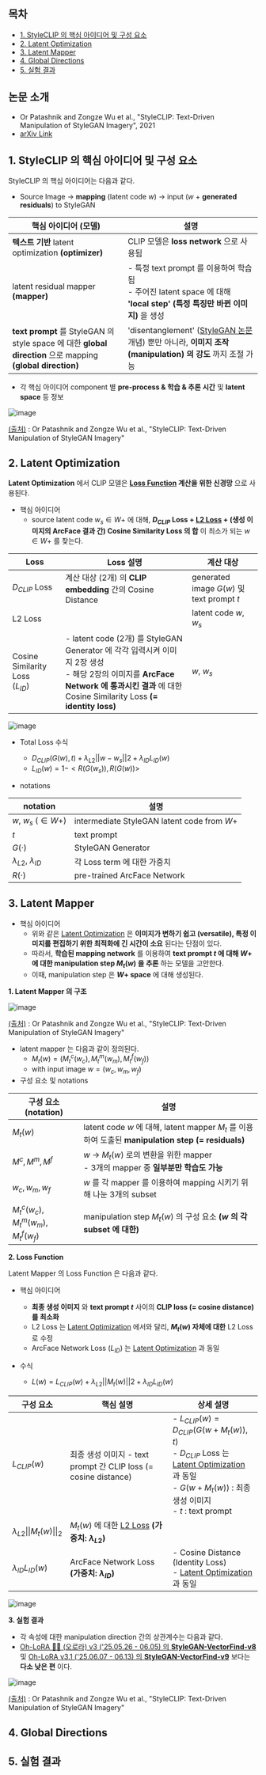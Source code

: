 ## 목차

* [1. StyleCLIP 의 핵심 아이디어 및 구성 요소](#1-styleclip-의-핵심-아이디어-및-구성-요소)
* [2. Latent Optimization](#2-latent-optimization)
* [3. Latent Mapper](#3-latent-mapper)
* [4. Global Directions](#4-global-directions)
* [5. 실험 결과](#5-실험-결과)

## 논문 소개

* Or Patashnik and Zongze Wu et al., "StyleCLIP: Text-Driven Manipulation of StyleGAN Imagery", 2021
* [arXiv Link](https://arxiv.org/pdf/2103.17249)

## 1. StyleCLIP 의 핵심 아이디어 및 구성 요소

StyleCLIP 의 핵심 아이디어는 다음과 같다.

* Source Image → **mapping** (latent code $w$) → input ($w$ + **generated residuals**) to StyleGAN

| 핵심 아이디어 (모델)                                                                                         | 설명                                                                                                                     |
|------------------------------------------------------------------------------------------------------|------------------------------------------------------------------------------------------------------------------------|
| **텍스트 기반** latent optimization **(optimizer)**                                                       | CLIP 모델은 **loss network** 으로 사용됨                                                                                       |
| latent residual mapper **(mapper)**                                                                  | - 특정 text prompt 를 이용하여 학습됨<br>- 주어진 latent space 에 대해 **'local step' (특정 특징만 바뀐 이미지)** 을 생성                           |
| **text prompt** 를 StyleGAN 의 style space 에 대한 **global direction** 으로 mapping **(global direction)** | 'disentanglement' ([StyleGAN 논문](https://arxiv.org/pdf/1812.04948) 개념) 뿐만 아니라, **이미지 조작 (manipulation) 의 강도** 까지 조절 가능 |

* 각 핵심 아이디어 component 별 **pre-process & 학습 & 추론 시간** 및 **latent space** 등 정보

![image](../images/StyleCLIP_1.PNG)

[(출처)](https://arxiv.org/pdf/2103.17249) : Or Patashnik and Zongze Wu et al., "StyleCLIP: Text-Driven Manipulation of StyleGAN Imagery"

## 2. Latent Optimization

**Latent Optimization** 에서 CLIP 모델은 **[Loss Function](../../AI%20Basics/Deep%20Learning%20Basics/딥러닝_기초_Loss_function.md) 계산을 위한 신경망** 으로 사용된다.

* 핵심 아이디어
  * source latent code $w_s \in W+$ 에 대해, **$D_{CLIP}$ Loss + [L2 Loss](../../AI%20Basics/Deep%20Learning%20Basics/딥러닝_기초_Regularization.md#2-l1-l2-regularization) + (생성 이미지의 ArcFace 결과 간) Cosine Similarity Loss 의 합** 이 최소가 되는 $w \in W+$ 를 찾는다. 

| Loss                                 | Loss 설명                                                                                                                                                      | 계산 대상                                    |
|--------------------------------------|--------------------------------------------------------------------------------------------------------------------------------------------------------------|------------------------------------------|
| $D_{CLIP}$ Loss                      | 계산 대상 (2개) 의 **CLIP embedding** 간의 Cosine Distance                                                                                                           | generated image $G(w)$ 및 text prompt $t$ |
| L2 Loss                              |                                                                                                                                                              | latent code $w$, $w_s$                   |
| Cosine Similarity Loss<br>($L_{ID}$) | - latent code (2개) 를 StyleGAN Generator 에 각각 입력시켜 이미지 2장 생성<br>- 해당 2장의 이미지를 **ArcFace Network 에 통과시킨 결과** 에 대한 Cosine Similarity Loss **(= identity loss)** | $w$, $w_s$                               |

![image](../images/StyleCLIP_2.PNG)

* Total Loss 수식
  * $D_{CLIP} (G(w), t) + \lambda_{L2} ||w - w_s||2 + \lambda_{ID} L_{ID}(w)$ 
  * $L_{ID}(w) = 1 - <R(G(w_s)), R(G(w))>$

* notations

| notation                       | 설명                                          |
|--------------------------------|---------------------------------------------|
| $w$, $w_s$ ($\in W+$)          | intermediate StyleGAN latent code from $W+$ |
| $t$                            | text prompt                                 |
| $G(·)$                         | StyleGAN Generator                          |
| $\lambda_{L2}$, $\lambda_{ID}$ | 각 Loss term 에 대한 가중치                        |
| $R(·)$                         | pre-trained ArcFace Network                 |

## 3. Latent Mapper

* 핵심 아이디어
  * 위와 같은 [Latent Optimization](#2-latent-optimization) 은 **이미지가 변하기 쉽고 (versatile), 특정 이미지를 편집하기 위한 최적화에 긴 시간이 소요** 된다는 단점이 있다.
  * 따라서, **학습된 mapping network** 를 이용하여 **text prompt $t$ 에 대해 $W+$ 에 대한 manipulation step $M_t(w)$ 을 추론** 하는 모델을 고안한다.
  * 이때, manipulation step 은 **$W+$ space** 에 대해 생성된다.

**1. Latent Mapper 의 구조**

![image](../images/StyleCLIP_3.PNG)

[(출처)](https://arxiv.org/pdf/2103.17249) : Or Patashnik and Zongze Wu et al., "StyleCLIP: Text-Driven Manipulation of StyleGAN Imagery"

* latent mapper 는 다음과 같이 정의된다.
  * $M_t(w) = (M_t^c(w_c), M_t^m(w_m), M_t^f(w_f))$
  * with input image $w = (w_c, w_m, w_f)$
* 구성 요소 및 notations

| 구성 요소 (notation)                     | 설명                                                                                       |
|--------------------------------------|------------------------------------------------------------------------------------------|
| $M_t(w)$                             | latent code $w$ 에 대해, latent mapper $M_t$ 를 이용하여 도출된 **manipulation step (= residuals)** |
| $M^c, M^m, M^f$                      | $w$ → $M_t(w)$ 로의 변환을 위한 mapper<br>- 3개의 mapper 중 **일부분만 학습도 가능**                        |
| $w_c, w_m, w_f$                      | $w$ 를 각 mapper 를 이용하여 mapping 시키기 위해 나눈 3개의 subset                                       |
| $M_t^c(w_c), M_t^m(w_m), M_t^f(w_f)$ | manipulation step $M_t(w)$ 의 구성 요소 **($w$ 의 각 subset 에 대한)**                             |

**2. Loss Function**

Latent Mapper 의 Loss Function 은 다음과 같다.

* 핵심 아이디어
  * **최종 생성 이미지** 와 **text prompt $t$** 사이의 **CLIP loss (= cosine distance) 를 최소화**
  * L2 Loss 는 [Latent Optimization](#2-latent-optimization) 에서와 달리, **$M_t(w)$ 자체에 대한** L2 Loss 로 수정
  * ArcFace Network Loss ($L_{ID}$) 는 [Latent Optimization](#2-latent-optimization) 과 동일

* 수식
  * $L(w) = L_{CLIP}(w) + \lambda_{L2} ||M_t(w)||2 + \lambda_{ID} L_{ID} (w)$

| 구성 요소                                         | 핵심 설명                                                                                                                                         | 상세 설명                                                                                                                                                                          |
|-----------------------------------------------|-----------------------------------------------------------------------------------------------------------------------------------------------|--------------------------------------------------------------------------------------------------------------------------------------------------------------------------------|
| $L_{CLIP}(w)$                                 | 최종 생성 이미지 - text prompt 간 CLIP loss (= cosine distance)                                                                                       | - $L_{CLIP}(w) = D_{CLIP}(G(w + M_t(w)), t)$<br>- $D_{CLIP}$ Loss 는 [Latent Optimization](#2-latent-optimization) 과 동일<br>- $G(w + M_t(w))$ : 최종 생성 이미지<br>- $t$ : text prompt |
| $\lambda_{L2} \vert\vert M_t(w) \vert\vert_2$ | $M_t(w)$ 에 대한 [L2 Loss](../../AI%20Basics/Deep%20Learning%20Basics/딥러닝_기초_Regularization.md#2-l1-l2-regularization) **(가중치: $\lambda_{L2}$)** |                                                                                                                                                                                |
| $\lambda_{ID} L_{ID} (w)$                     | ArcFace Network Loss **(가중치: $\lambda_{ID}$)**                                                                                                | - Cosine Distance (Identity Loss)<br>- [Latent Optimization](#2-latent-optimization) 과 동일                                                                                      |

![image](../images/StyleCLIP_4.PNG)

**3. 실험 결과**

* 각 속성에 대한 manipulation direction 간의 상관계수는 다음과 같다.
* [Oh-LoRA 👱‍♀️ (오로라) v3 ('25.05.26 - 06.05) 의 **StyleGAN-VectorFind-v8**](https://github.com/WannaBeSuperteur/AI_Projects/blob/main/2025_05_26_OhLoRA_v3/stylegan/stylegan_vectorfind_v8/image_generation_report.md) 및 [Oh-LoRA v3.1 ('25.06.07 - 06.13) 의 **StyleGAN-VectorFind-v9**](https://github.com/WannaBeSuperteur/AI_Projects/blob/main/2025_06_07_OhLoRA_v3_1/stylegan/stylegan_vectorfind_v9/image_generation_report.md) 보다는 **다소 낮은 편** 이다.

![image](../images/StyleCLIP_5.PNG)

[(출처)](https://arxiv.org/pdf/2103.17249) : Or Patashnik and Zongze Wu et al., "StyleCLIP: Text-Driven Manipulation of StyleGAN Imagery"

## 4. Global Directions

## 5. 실험 결과